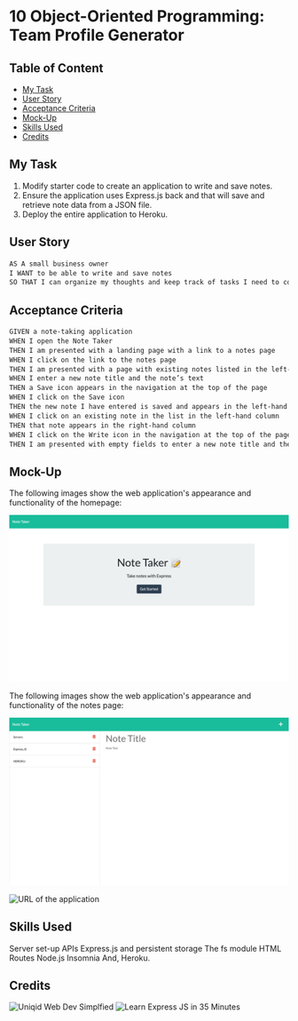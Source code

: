 # 10 Object-Oriented Programming: Team Profile Generator

## Table of Content

- [My Task](#MyTask)
- [User Story](#usage)
- [Acceptance Criteria](#AcceptanceCriteria)
- [Mock-Up](#Mock-Up)
- [Skills Used](#SkillsUsed)
- [Credits](#credits)

## My Task

1. Modify starter code to create an application to write and save notes.
2. Ensure the application uses Express.js back and that will save and retrieve note data from a JSON file.
3. Deploy the entire application to Heroku.

## User Story

```md
AS A small business owner
I WANT to be able to write and save notes
SO THAT I can organize my thoughts and keep track of tasks I need to complete
```

## Acceptance Criteria

```md
GIVEN a note-taking application
WHEN I open the Note Taker
THEN I am presented with a landing page with a link to a notes page
WHEN I click on the link to the notes page
THEN I am presented with a page with existing notes listed in the left-hand column, plus empty fields to enter a new note title and the note’s text in the right-hand column
WHEN I enter a new note title and the note’s text
THEN a Save icon appears in the navigation at the top of the page
WHEN I click on the Save icon
THEN the new note I have entered is saved and appears in the left-hand column with the other existing notes
WHEN I click on an existing note in the list in the left-hand column
THEN that note appears in the right-hand column
WHEN I click on the Write icon in the navigation at the top of the page
THEN I am presented with empty fields to enter a new note title and the note’s text in the right-hand column
```

## Mock-Up

The following images show the web application's appearance and functionality of the homepage:

![Screen Shot of generated HTML file](./assets/Note%20Taker%20Home%20pg.png)

The following images show the web application's appearance and functionality of the notes page:

![GIF of generated HTML file](./assets/Note%20Taker%20Notes%20pg.png)

![URL of the application](https://newbold-note-taker.herokuapp.com/)

## Skills Used

Server set-up
APIs
Express.js and persistent storage
The fs module
HTML Routes
Node.js
Insomnia
And, Heroku.

## Credits

![Uniqid](https://www.npmjs.com/package/uniqid)
Web Dev Simplfied ![Learn Express JS in 35 Minutes](https://www.youtube.com/watch?v=SccSCuHhOw0&t=628s)
